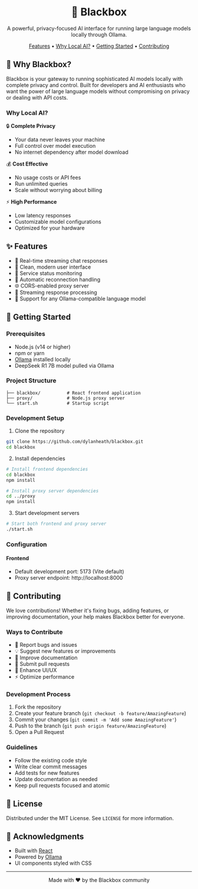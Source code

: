 
<div align="center">

# 🤖 Blackbox

A powerful, privacy-focused AI interface for running large language models locally through Ollama.

[Features](#features) • [Why Local AI?](#why-local-ai) • [Getting Started](#getting-started) • [Contributing](#contributing)

</div>

## 🌟 Why Blackbox?

Blackbox is your gateway to running sophisticated AI models locally with complete privacy and control. Built for developers and AI enthusiasts who want the power of large language models without compromising on privacy or dealing with API costs.

### Why Local AI?

🔒 **Complete Privacy**
- Your data never leaves your machine
- Full control over model execution
- No internet dependency after model download

💰 **Cost Effective**
- No usage costs or API fees
- Run unlimited queries
- Scale without worrying about billing

⚡ **High Performance**
- Low latency responses
- Customizable model configurations
- Optimized for your hardware

## ✨ Features

- 🚀 Real-time streaming chat responses
- 🎨 Clean, modern user interface
- 🔄 Service status monitoring
- 🔌 Automatic reconnection handling
- 🌐 CORS-enabled proxy server
- 📡 Streaming response processing
- 🤝 Support for any Ollama-compatible language model

## 🚀 Getting Started

### Prerequisites

- Node.js (v14 or higher)
- npm or yarn
- [Ollama](https://ollama.ai) installed locally
- DeepSeek R1 7B model pulled via Ollama

### Project Structure

```
├── blackbox/          # React frontend application
├── proxy/             # Node.js proxy server
└── start.sh           # Startup script
```

### Development Setup

1. Clone the repository
```bash
git clone https://github.com/dylanheath/blackbox.git
cd blackbox
```

2. Install dependencies
```bash
# Install frontend dependencies
cd blackbox
npm install

# Install proxy server dependencies
cd ../proxy
npm install
```

3. Start development servers
```bash
# Start both frontend and proxy server
./start.sh
```

### Configuration

#### Frontend
- Default development port: 5173 (Vite default)
- Proxy server endpoint: http://localhost:8000

## 🤝 Contributing

We love contributions! Whether it's fixing bugs, adding features, or improving documentation, your help makes Blackbox better for everyone.

### Ways to Contribute

- 🐛 Report bugs and issues
- 💡 Suggest new features or improvements
- 📝 Improve documentation
- 🔧 Submit pull requests
- 🎨 Enhance UI/UX
- ⚡ Optimize performance

### Development Process

1. Fork the repository
2. Create your feature branch (`git checkout -b feature/AmazingFeature`)
3. Commit your changes (`git commit -m 'Add some AmazingFeature'`)
4. Push to the branch (`git push origin feature/AmazingFeature`)
5. Open a Pull Request

### Guidelines

- Follow the existing code style
- Write clear commit messages
- Add tests for new features
- Update documentation as needed
- Keep pull requests focused and atomic

## 📝 License

Distributed under the MIT License. See `LICENSE` for more information.

## 🙏 Acknowledgments

- Built with [React](https://reactjs.org/)
- Powered by [Ollama](https://ollama.ai)
- UI components styled with CSS

---

<div align="center">
Made with ❤️ by the Blackbox community
</div>
